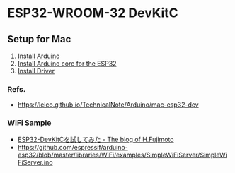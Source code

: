 # ESP32-WROOM-32 DevKitC

## Setup for Mac
1. [Install Arduino](https://www.arduino.cc/en/software)
2. [Install Arduino core for the ESP32](https://github.com/espressif/arduino-esp32/blob/master/docs/arduino-ide/boards_manager.md
)
3. [Install Driver](https://jp.silabs.com/developers/usb-to-uart-bridge-vcp-drivers)

### Refs.
- https://leico.github.io/TechnicalNote/Arduino/mac-esp32-dev

### WiFi Sample
- [ESP32-DevKitCを試してみた - The blog of H.Fujimoto](https://www.h-fj.com/blog/archives/2017/03/23-112730.php)
- https://github.com/espressif/arduino-esp32/blob/master/libraries/WiFi/examples/SimpleWiFiServer/SimpleWiFiServer.ino

